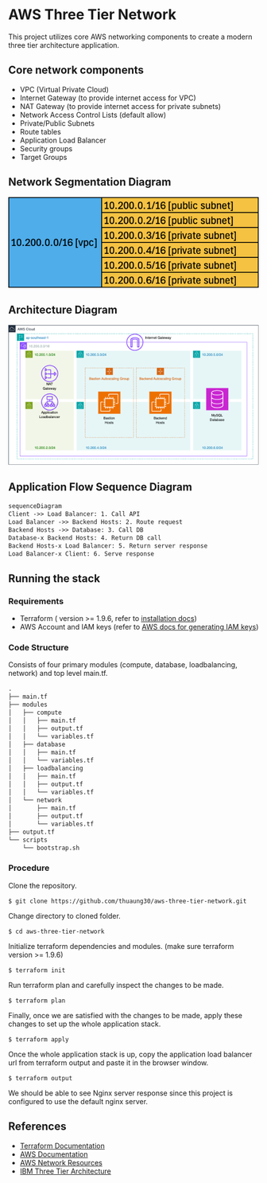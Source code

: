 # AWS Three Tier Network

This project utilizes core AWS networking components to create a modern three tier architecture application.

## Core network components

- VPC (Virtual Private Cloud)
- Internet Gateway (to provide internet access for VPC)
- NAT Gateway (to provide internet access for private subnets)
- Network Access Control Lists (default allow)
- Private/Public Subnets
- Route tables
- Application Load Balancer
- Security groups
- Target Groups

## Network Segmentation Diagram

![network segmentaion](./assets/network-segments.png)


## Architecture Diagram
![architecture diagram](./assets/aws-three-tier-network.png)


## Application Flow Sequence Diagram

```mermaid
sequenceDiagram
Client ->> Load Balancer: 1. Call API
Load Balancer ->> Backend Hosts: 2. Route request
Backend Hosts ->> Database: 3. Call DB
Database-x Backend Hosts: 4. Return DB call
Backend Hosts-x Load Balancer: 5. Return server response
Load Balancer-x Client: 6. Serve response
```

## Running the stack

### Requirements
- Terraform ( version >= 1.9.6, refer to [installation docs](https://developer.hashicorp.com/terraform/install))
- AWS Account and IAM keys (refer to [AWS docs for generating IAM keys](https://docs.aws.amazon.com/IAM/latest/UserGuide/access-keys-admin-managed.html#admin-create-access-key))

### Code Structure

Consists of four primary modules (compute, database, loadbalancing, network) and top level main.tf.

```
.
├── main.tf
├── modules
│   ├── compute
│   │   ├── main.tf
│   │   ├── output.tf
│   │   └── variables.tf
│   ├── database
│   │   ├── main.tf
│   │   └── variables.tf
│   ├── loadbalancing
│   │   ├── main.tf
│   │   ├── output.tf
│   │   └── variables.tf
│   └── network
│       ├── main.tf
│       ├── output.tf
│       └── variables.tf
├── output.tf
└── scripts
    └── bootstrap.sh
```

###  Procedure

Clone the repository.
```
$ git clone https://github.com/thuaung30/aws-three-tier-network.git
```
Change directory to cloned folder.
```
$ cd aws-three-tier-network
```
Initialize terraform dependencies and modules. (make sure terraform version >= 1.9.6)
```
$ terraform init
```
Run terraform plan and carefully inspect the changes to be made.
```
$ terraform plan
```
Finally, once we are satisfied with the changes to be made, apply these changes to set up the whole application stack.
```
$ terraform apply
```
Once the whole application stack is up, copy the application load balancer url from terraform output and paste it in the browser window.
```
$ terraform output
```
We should be able to see Nginx server response since this project is configured to use the default nginx server.


## References
- [Terraform Documentation](https://developer.hashicorp.com/terraform/docs)
- [AWS Documentation](https://docs.aws.amazon.com/)
- [AWS Network Resources](https://docs.aws.amazon.com/vpc/?icmpid=docs_homepage_featuredsvcs)
- [IBM Three Tier Architecture](https://www.ibm.com/topics/three-tier-architecture)
